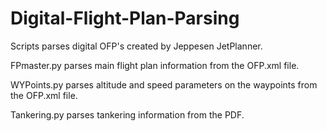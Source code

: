 # Digital-Flight-Plan-Parsing

Scripts parses digital OFP's created by Jeppesen JetPlanner. 

FPmaster.py parses main flight plan information from the OFP.xml file. 

WYPoints.py parses altitude and speed parameters on the waypoints from the OFP.xml file.

Tankering.py parses tankering information from the PDF.

